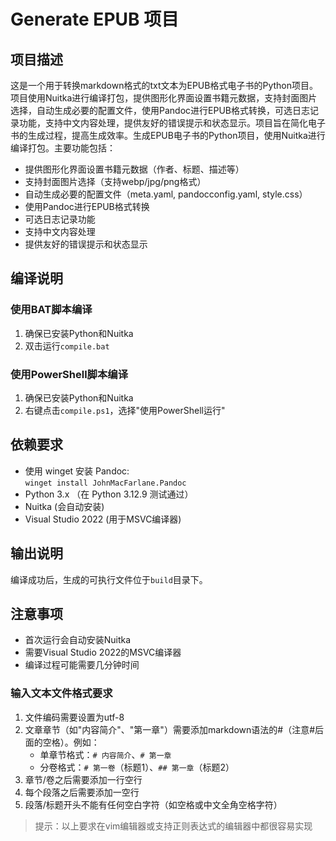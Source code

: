 # Generate EPUB 项目

## 项目描述

这是一个用于转换markdown格式的txt文本为EPUB格式电子书的Python项目。项目使用Nuitka进行编译打包，提供图形化界面设置书籍元数据，支持封面图片选择，自动生成必要的配置文件，使用Pandoc进行EPUB格式转换，可选日志记录功能，支持中文内容处理，提供友好的错误提示和状态显示。项目旨在简化电子书的生成过程，提高生成效率。生成EPUB电子书的Python项目，使用Nuitka进行编译打包。主要功能包括：

- 提供图形化界面设置书籍元数据（作者、标题、描述等）
- 支持封面图片选择（支持webp/jpg/png格式）
- 自动生成必要的配置文件（meta.yaml, pandocconfig.yaml, style.css）
- 使用Pandoc进行EPUB格式转换
- 可选日志记录功能
- 支持中文内容处理
- 提供友好的错误提示和状态显示

## 编译说明

### 使用BAT脚本编译

1. 确保已安装Python和Nuitka
2. 双击运行`compile.bat`

### 使用PowerShell脚本编译

1. 确保已安装Python和Nuitka
2. 右键点击`compile.ps1`，选择"使用PowerShell运行"

## 依赖要求

- 使用 winget 安装 Pandoc:  
    `winget install JohnMacFarlane.Pandoc`
- Python 3.x （在 Python 3.12.9 测试通过）
- Nuitka (会自动安装)
- Visual Studio 2022 (用于MSVC编译器)

## 输出说明

编译成功后，生成的可执行文件位于`build`目录下。

## 注意事项

- 首次运行会自动安装Nuitka
- 需要Visual Studio 2022的MSVC编译器
- 编译过程可能需要几分钟时间

### 输入文本文件格式要求

1. 文件编码需要设置为utf-8
2. 文章章节（如"内容简介"、"第一章"）需要添加markdown语法的#（注意#后面的空格）。例如：
   - 单章节格式：`# 内容简介`、`# 第一章`
   - 分卷格式：`# 第一卷`（标题1）、`## 第一章`（标题2）
3. 章节/卷之后需要添加一行空行
4. 每个段落之后需要添加一空行
5. 段落/标题开头不能有任何空白字符（如空格或中文全角空格字符）

> 提示：以上要求在vim编辑器或支持正则表达式的编辑器中都很容易实现
